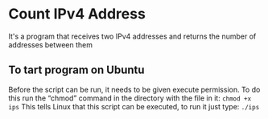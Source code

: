 # Count IPv4 Address

It's a program that receives two IPv4 addresses and returns the number of addresses between them

## To tart program on Ubuntu
 Before the script can be run, it needs to be given execute permission. To do this run the “chmod” command in the directory with the file in it: `chmod +x ips`
This tells Linux that this script can be executed, to run it just type: `./ips`
